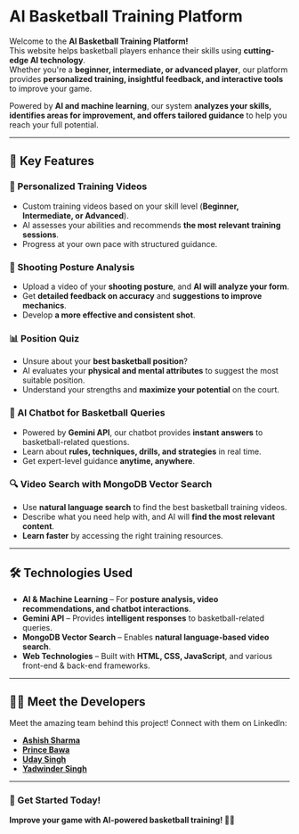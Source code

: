 # AI Basketball Training Platform

Welcome to the **AI Basketball Training Platform!**  
This website helps basketball players enhance their skills using **cutting-edge AI technology**.  
Whether you're a **beginner, intermediate, or advanced player**, our platform provides **personalized training, insightful feedback, and interactive tools** to improve your game.

Powered by **AI and machine learning**, our system **analyzes your skills, identifies areas for improvement, and offers tailored guidance** to help you reach your full potential.

---

## 🚀 Key Features

### 🏀 Personalized Training Videos
- Custom training videos based on your skill level (**Beginner, Intermediate, or Advanced**).  
- AI assesses your abilities and recommends **the most relevant training sessions**.  
- Progress at your own pace with structured guidance.

### 🎯 Shooting Posture Analysis
- Upload a video of your **shooting posture**, and **AI will analyze your form**.  
- Get **detailed feedback on accuracy** and **suggestions to improve mechanics**.  
- Develop **a more effective and consistent shot**.

### 📊 Position Quiz
- Unsure about your **best basketball position**?  
- AI evaluates your **physical and mental attributes** to suggest the most suitable position.  
- Understand your strengths and **maximize your potential** on the court.

### 🤖 AI Chatbot for Basketball Queries
- Powered by **Gemini API**, our chatbot provides **instant answers** to basketball-related questions.  
- Learn about **rules, techniques, drills, and strategies** in real time.  
- Get expert-level guidance **anytime, anywhere**.

### 🔍 Video Search with MongoDB Vector Search
- Use **natural language search** to find the best basketball training videos.  
- Describe what you need help with, and AI will **find the most relevant content**.  
- **Learn faster** by accessing the right training resources.

---

## 🛠️ Technologies Used

- **AI & Machine Learning** – For **posture analysis, video recommendations, and chatbot interactions**.  
- **Gemini API** – Provides **intelligent responses** to basketball-related queries.  
- **MongoDB Vector Search** – Enables **natural language-based video search**.  
- **Web Technologies** – Built with **HTML, CSS, JavaScript**, and various front-end & back-end frameworks.

---

## 👨‍💻 Meet the Developers

Meet the amazing team behind this project! Connect with them on LinkedIn:

- **[Ashish Sharma](https://www.linkedin.com/in/ashish-sharma-05a891234/)**
- **[Prince Bawa](https://www.linkedin.com/in/prince-bawa)**
- **[Uday Singh](https://www.linkedin.com/in/uday-singh-802540321/)**
- **[Yadwinder Singh](https://www.linkedin.com/in/yadwinder-singh-4a7456248/)**

---

### 📢 Get Started Today!
**Improve your game with AI-powered basketball training! 🏀🔥**
